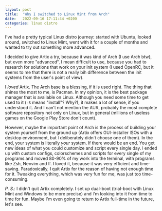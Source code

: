 ```yaml
---
layout: post
title:  "Why I switched to Linux Mint from Arch"
date:   2022-09-16 17:11:44 +0200
categories: linux distro
---
```


I've had a pretty typical Linux distro journey: started with Ubuntu,
looked around, switched to Linux Mint, went with it for a couple of months
and wanted to try out something more advanced.

I decided to give Artix a try, because it was kind of Arch (I use Arch btw),
but even more "advanced", I mean difficult to use, because you had to research
for solutions that work on your init system (I used OpenRC, but it seems to me
that there is not a really bih difference between the init systems from the
user's point of view).

I *loved* Artix. The Arch base is a blessing, if it is used right.
The thing that shines the most to me, is Pacman. In my opinion, it is the best
package manager that is available on Linux. Although you need some time to get
used to it (`-S` means "install"? Why?), it makes a lot of sense, if you
understood it. And I can't not mention the AUR, probably the most complete
software repository not only on Linux, but in general (millions of useless
games on the Google Play Store don't count).

However, maybe the important point of Arch is the process of building your
system yourself from the ground up (Artix offers GUI-installer ISOs with
a desktop environment, but I deliberately didn't choose one of them).
In the end, your system is literally *your* system. If there would be an end.
You get new ideas of what you could customize and script every single day.
I ended up with custom configs, colorschemes and scripts for every single of
my programs and moved 80-90% of my work into the terminal, with programs
like Zsh, Neovim and lf. I loved it, because it was very efficient and
time-saving. Paradoxically, I quit Artix for the reason of having not enough
time for it. Tweaking everything, which was very fun for me, was just too
time-consuming.

*P. S.*: I didn't quit Artix completely. I set up dual-boot (trial-boot with
Linux Mint and Windows to be more precise) and I'm looking into it from time
to time for fun. Maybe I'm even going to return to Artix full-time in the
future, let's see.

